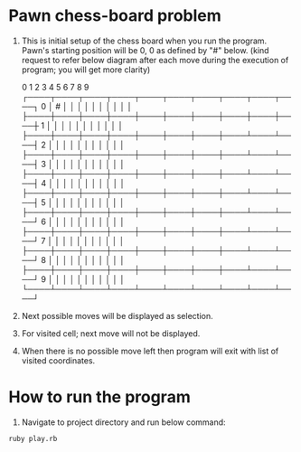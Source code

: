 # Pawn chess-board problem

1. This is initial setup of the chess board when you run the program. Pawn's starting position will be 0, 0 as defined by "#" below. (kind request to refer below diagram after each move during the execution of program; you will get more clarity)

     0    1    2    3    4    5    6    7    8    9  
   ┌────┬────┬────┬────┬────┬────┬────┬────┬────┬────┐
0  │ #  │    │    │    │    │    │    │    │    │    │
   ├────┼────┼────┼────┼────┼────┼────┼────┼────┼────┼
1  │    │    │    │    │    │    │    │    │    │    │
   ├────┼────┼────┼────┼────┼────┼────┼────┴────┴────┤
2  │    │    │    │    │    │    │    │    │    │    │
   ├────┼────┼────┼────┼────┼────┼────┼────┴────┴────┤
3  │    │    │    │    │    │    │    │    │    │    │
   ├────┼────┼────┼────┼────┼────┼────┼────┴────┴────┤
4  │    │    │    │    │    │    │    │    │    │    │
   ├────┼────┼────┼────┼────┼────┼────┼────┴────┴────┤
5  │    │    │    │    │    │    │    │    │    │    │
   ├────┼────┼────┼────┼────┼────┼────┼────┴────┴────┘
6  │    │    │    │    │    │    │    │    │    │    │
   ├────┼────┼────┼────┼────┼────┼────┼────┴────┴────┘
7  │    │    │    │    │    │    │    │    │    │    │
   ├────┼────┼────┼────┼────┼────┼────┼────┴────┴────┘
8  │    │    │    │    │    │    │    │    │    │    │
   ├────┼────┼────┼────┼────┼────┼────┼────┴────┴────┘
9  │    │    │    │    │    │    │    │    │    │    │
   └────┴────┴────┴────┴────┴────┴────┴────┴────┴────┘

2. Next possible moves will be displayed as selection.

3. For visited cell; next move will not be displayed.

4. When there is no possible move left then program will exit with list of visited coordinates.

# How to run the program

1. Navigate to project directory and run below command:

```
ruby play.rb
```